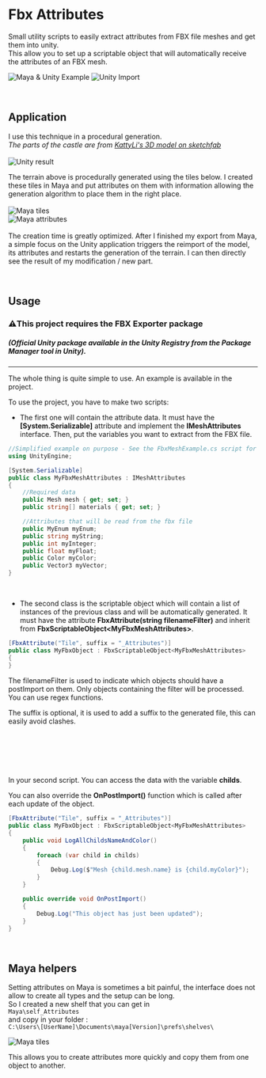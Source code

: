 # Fbx Attributes
Small utility scripts to easily extract attributes from FBX file meshes and get them into unity.</br>
This allow you to set up a scriptable object that will automatically receive the attributes of an FBX mesh.

![Maya & Unity Example](Media/Image_01.png)
![Unity Import](Media/Image_02.gif)


&nbsp;

## Application

I use this technique in a procedural generation.<br/>
*The parts of the castle are from [KattyLi's 3D model on sketchfab](https://sketchfab.com/3d-models/3-medieval-towers-8b509574fc8a442fa88ed85506bcb416)*<br/><br/>
![Unity result](Media/Image_05.jpg?raw=true)

The terrain above is procedurally generated using the tiles below.
I created these tiles in Maya and put attributes on them with information allowing the generation algorithm to place them in the right place.<br/><br/>
![Maya tiles](Media/Image_03.png?raw=true)<br/>
![Maya attributes](Media/Image_04.png?raw=true)<br/><br/>
The creation time is greatly optimized. After I finished my export from Maya, a simple focus on the Unity application triggers the reimport of the model, its attributes and restarts the generation of the terrain. I can then directly see the result of my modification / new part.<br/>

&nbsp;

## Usage
### ⚠️**This project requires the FBX Exporter package** 
##### *(Official Unity package available in the Unity Registry from the Package Manager tool in Unity).*
-----
The whole thing is quite simple to use. An example is available in the project.

To use the project, you have to make two scripts:

 - The first one will contain the attribute data. It must have the **[System.Serializable]** attribute and implement the **IMeshAttributes** interface. Then, put the variables you want to extract from the FBX file.

```csharp
//Simplified example on purpose - See the FbxMeshExample.cs script for more details
using UnityEngine;

[System.Serializable]
public class MyFbxMeshAttributes : IMeshAttributes
{
    //Required data 
    public Mesh mesh { get; set; }
    public string[] materials { get; set; }

    //Attributes that will be read from the fbx file
    public MyEnum myEnum;
    public string myString;
    public int myInteger;
    public float myFloat;
    public Color myColor;
    public Vector3 myVector;
}
```
&nbsp;
 - The second class is the scriptable object which will contain a list of instances of the previous class and will be automatically generated. 
It must have the attribute **FbxAttribute(string filenameFilter)** and inherit from **FbxScriptableObject\<MyFbxMeshAttributes\>**.

```csharp
[FbxAttribute("Tile", suffix = "_Attributes")]
public class MyFbxObject : FbxScriptableObject<MyFbxMeshAttributes>
{
}
```
The filenameFilter is used to indicate which objects should have a postImport on them. Only objects containing the filter will be processed. You can use regex functions.
  
The suffix is optional, it is used to add a suffix to the generated file, this can easily avoid clashes.

&emsp;
-----
&emsp;

In your second script. You can access the data with the variable **childs**.

You can also override the **OnPostImport()** function which is called after each update of the object.

```csharp
[FbxAttribute("Tile", suffix = "_Attributes")]
public class MyFbxObject : FbxScriptableObject<MyFbxMeshAttributes>
{
    public void LogAllChildsNameAndColor()
    {
        foreach (var child in childs)
        {
            Debug.Log($"Mesh {child.mesh.name} is {child.myColor}");
        }
    }

    public override void OnPostImport()
    {
        Debug.Log("This object has just been updated");
    }
}
```

&emsp;
## Maya helpers

Setting attributes on Maya is sometimes a bit painful, the interface does not allow to create all types and the setup can be long.<br/>
So I created a new shelf that you can get in<br/>
```Maya\self_Attributes```<br/>
and copy in your folder :<br/>
```C:\Users\[UserName]\Documents\maya[Version]\prefs\shelves\```

![Maya tiles](Media/Image_06.png?raw=true)<br/>

This allows you to create attributes more quickly and copy them from one object to another.
